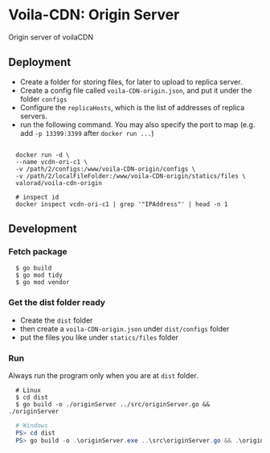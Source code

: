 # Voila-CDN: Origin Server
Origin server of voilaCDN

## Deployment

- Create a folder for storing files, for later to upload to replica server. 
- Create a config file called `voila-CDN-origin.json`, and put it under the folder `configs`
- Configure the `replicaHosts`, which is the list of addresses of replica servers.
- run the following command. You may also specify the port to map (e.g. add `-p 13399:3399` after `docker run ...`)

``` shell

  docker run -d \
  --name vcdn-ori-c1 \
  -v /path/2/configs:/www/voila-CDN-origin/configs \
  -v /path/2/localFileFolder:/www/voila-CDN-origin/statics/files \
  valorad/voila-cdn-origin

  # inspect id
  docker inspect vcdn-ori-c1 | grep '"IPAddress"' | head -n 1

```

## Development

### Fetch package

``` shell
  $ go build
  $ go mod tidy
  $ go mod vendor
```

### Get the dist folder ready

- Create the `dist` folder
- then create a `voila-CDN-origin.json` under `dist/configs` folder
- put the files you like under `statics/files` folder

### Run

Always run the program only when you are at `dist` folder.

``` shell
  # Linux
  $ cd dist
  $ go build -o ./originServer ../src/originServer.go && ./originServer
```

``` powershell
  # Windows
  PS> cd dist
  PS> go build -o .\originServer.exe ..\src\originServer.go && .\originServer.exe
```